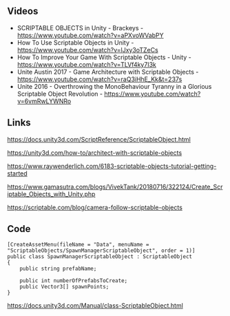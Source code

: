   ## Videos
  
  * SCRIPTABLE OBJECTS in Unity - Brackeys - https://www.youtube.com/watch?v=aPXvoWVabPY
  * How To Use Scriptable Objects in Unity - https://www.youtube.com/watch?v=lJxy3oTZeCs
  * How To Improve Your Game With Scriptable Objects - Unity - https://www.youtube.com/watch?v=TLVf4ky7I3k
  * Unite Austin 2017 - Game Architecture with Scriptable Objects - https://www.youtube.com/watch?v=raQ3iHhE_Kk&t=237s
  * Unite 2016 - Overthrowing the MonoBehaviour Tyranny in a Glorious Scriptable Object Revolution - https://www.youtube.com/watch?v=6vmRwLYWNRo

  
  ## Links
  
https://docs.unity3d.com/ScriptReference/ScriptableObject.html

https://unity3d.com/how-to/architect-with-scriptable-objects

https://www.raywenderlich.com/6183-scriptable-objects-tutorial-getting-started

https://www.gamasutra.com/blogs/VivekTank/20180716/322124/Create_Scriptable_Objects_with_Unity.php

https://scriptable.com/blog/camera-follow-scriptable-objects


  ## Code
    [CreateAssetMenu(fileName = "Data", menuName = "ScriptableObjects/SpawnManagerScriptableObject", order = 1)]
    public class SpawnManagerScriptableObject : ScriptableObject
    {
        public string prefabName;

        public int numberOfPrefabsToCreate;
        public Vector3[] spawnPoints;
    }
https://docs.unity3d.com/Manual/class-ScriptableObject.html
